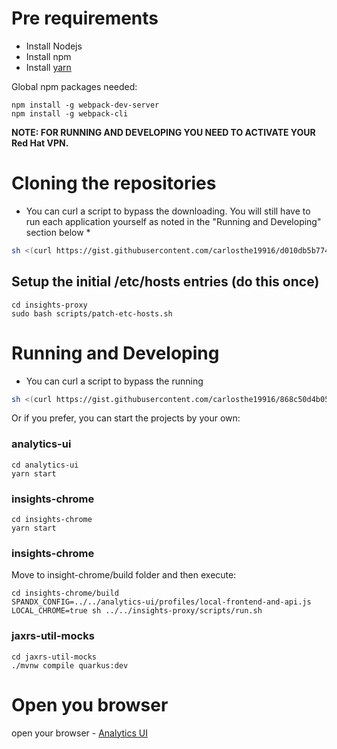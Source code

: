 # Pre requirements
- Install Nodejs
- Install npm
- Install [yarn](https://yarnpkg.com/en/docs/install)

Global npm packages needed:
```shell
npm install -g webpack-dev-server
npm install -g webpack-cli
```

**NOTE: FOR RUNNING AND DEVELOPING YOU NEED TO ACTIVATE YOUR Red Hat VPN.**

# Cloning the repositories

* You can curl a script to bypass the downloading. You will still have to run each application yourself as noted in the "Running and Developing" section below *

``` bash
sh <(curl https://gist.githubusercontent.com/carlosthe19916/d010db5b7743af4b7799e7d6cafb9bee/raw/362f69ee82641164d87b1de52f3c4d629edbf71c/analytics-ui)
```

## Setup the initial /etc/hosts entries (do this once)

```
cd insights-proxy
sudo bash scripts/patch-etc-hosts.sh
```

# Running and Developing
* You can curl a script to bypass the running
``` bash
sh <(curl https://gist.githubusercontent.com/carlosthe19916/868c50d4b05ad28fae5b5618936d88e4/raw/77c16539b83bfdebebc3c5f45723aa4b0ebf2053/analytics-ui-run)
```

Or if you prefer, you can start the projects by your own:

### analytics-ui
```shell
cd analytics-ui
yarn start
```

### insights-chrome

```shell
cd insights-chrome
yarn start
```

### insights-chrome
Move to insight-chrome/build folder and then execute:
```shell
cd insights-chrome/build
SPANDX_CONFIG=../../analytics-ui/profiles/local-frontend-and-api.js LOCAL_CHROME=true sh ../../insights-proxy/scripts/run.sh
```

### jaxrs-util-mocks
```shell
cd jaxrs-util-mocks
./mvnw compile quarkus:dev
```

# Open you browser
open your browser - [Analytics UI](https://ci.foo.redhat.com:1337/analytics/xavier/reports)
